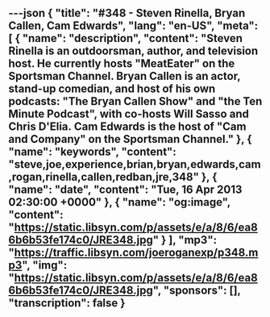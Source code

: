 ---json
{
  "title": "#348 - Steven Rinella, Bryan Callen, Cam Edwards",
  "lang": "en-US",
  "meta": [
    {
      "name": "description",
      "content": "Steven Rinella is an outdoorsman, author, and television host. He currently hosts \"MeatEater\" on the Sportsman Channel. Bryan Callen is an actor, stand-up comedian, and host of his own podcasts: \"The Bryan Callen Show\" and \"the Ten Minute Podcast\", with co-hosts Will Sasso and Chris D'Elia. Cam Edwards is the host of \"Cam and Company\" on the Sportsman Channel."
    },
    {
      "name": "keywords",
      "content": "steve,joe,experience,brian,bryan,edwards,cam,rogan,rinella,callen,redban,jre,348"
    },
    {
      "name": "date",
      "content": "Tue, 16 Apr 2013 02:30:00 +0000"
    },
    {
      "name": "og:image",
      "content": "https://static.libsyn.com/p/assets/e/a/8/6/ea86b6b53fe174c0/JRE348.jpg"
    }
  ],
  "mp3": "https://traffic.libsyn.com/joeroganexp/p348.mp3",
  "img": "https://static.libsyn.com/p/assets/e/a/8/6/ea86b6b53fe174c0/JRE348.jpg",
  "sponsors": [],
  "transcription": false
}
---
<episode-header />

<timemark seconds="0" />

<transcribe-call-to-action />

<episode-footer />